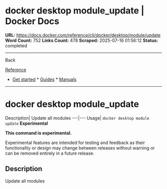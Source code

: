 # docker desktop module_update | Docker Docs

**URL:** https://docs.docker.com/reference/cli/docker/desktop/module/update
**Word Count:** 752
**Links Count:** 478
**Scraped:** 2025-07-16 01:56:12
**Status:** completed

---

Back

[Reference](https://docs.docker.com/reference/)

  * [Get started](https://docs.docker.com/get-started/)   * [Guides](https://docs.docker.com/guides/)   * [Manuals](https://docs.docker.com/manuals/)

* * *

# docker desktop module\_update

Description| Update all modules   ---|---   Usage| `docker desktop module update`      **Experimental**

**This command is experimental.**

Experimental features are intended for testing and feedback as their functionality or design may change between releases without warning or can be removed entirely in a future release.

## Description

Update all modules